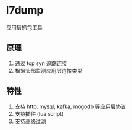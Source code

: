 # l7dump

应用层抓包工具


## 原理

1. 通过 tcp syn 追踪连接
2. 根据头部监测应用层连接类型


## 特性

1. 支持 http, mysql, kafka, mogodb 等应用层协议
2. 支持插件 (lua script)
3. 支持高级过滤
